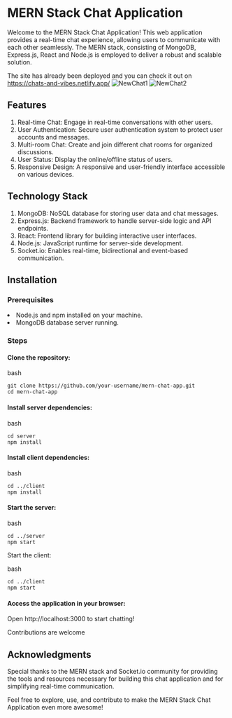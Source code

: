 # MERN Stack Chat Application

Welcome to the MERN Stack Chat Application! This web application provides a real-time chat experience, allowing users to communicate with each other seamlessly. The MERN stack, consisting of MongoDB, Express.js, React and Node.js is employed to deliver a robust and scalable solution.

The site has already been deployed and you can check it out on https://chats-and-vibes.netlify.app/
![NewChat1](https://github.com/Chescore/MERN-chat-app/assets/70477224/75a342da-7e13-4ca5-af80-cee1f206f4e7)
![NewChat2](https://github.com/Chescore/MERN-chat-app/assets/70477224/d3057333-2a4f-48a6-a664-85a74c2d08af)

## Features

  1) Real-time Chat: Engage in real-time conversations with other users.
  2) User Authentication: Secure user authentication system to protect user accounts and messages.
  3) Multi-room Chat: Create and join different chat rooms for organized discussions.
  4) User Status: Display the online/offline status of users.
  5) Responsive Design: A responsive and user-friendly interface accessible on various devices.

## Technology Stack

  1) MongoDB: NoSQL database for storing user data and chat messages.
  2) Express.js: Backend framework to handle server-side logic and API endpoints.
  3) React: Frontend library for building interactive user interfaces.
  4) Node.js: JavaScript runtime for server-side development.
  5) Socket.io: Enables real-time, bidirectional and event-based communication.

## Installation
### Prerequisites

  <li>Node.js and npm installed on your machine.</li>
  <li>MongoDB database server running.</li>

### Steps

  #### Clone the repository:

  bash

    git clone https://github.com/your-username/mern-chat-app.git
    cd mern-chat-app

#### Install server dependencies:

bash

    cd server
    npm install

#### Install client dependencies:

bash

    cd ../client
    npm install

#### Start the server:

bash

    cd ../server
    npm start

Start the client:

bash

    cd ../client
    npm start

#### Access the application in your browser:

  Open http://localhost:3000 to start chatting!

Contributions are welcome

## Acknowledgments

  Special thanks to the MERN stack and Socket.io community for providing the tools and resources necessary for building this chat application and for simplifying real-time communication.
 
Feel free to explore, use, and contribute to make the MERN Stack Chat Application even more awesome!
